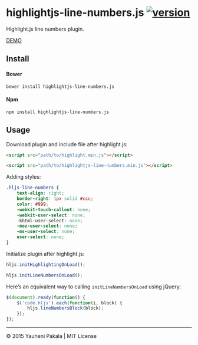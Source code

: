# highlightjs-line-numbers.js [![version](http://img.shields.io/badge/release-v1.0.2-brightgreen.svg?style=flat)](https://github.com/wcoder/highlightjs-line-numbers.js/archive/master.zip)

Highlight.js line numbers plugin.

[DEMO](http://wcoder.github.io/highlightjs-line-numbers.js/)

## Install

#### Bower
```
bower install highlightjs-line-numbers.js
```

#### Npm
```
npm install highlightjs-line-numbers.js
```

## Usage

Download plugin and include file after highlight.js:
```html
<script src="path/to/highlight.min.js"></script>

<script src="path/to/highlightjs-line-numbers.min.js"></script>
```

Adding styles:
```css
.hljs-line-numbers {
	text-align: right;
	border-right: 1px solid #ccc;
	color: #999;
	-webkit-touch-callout: none;
	-webkit-user-select: none;
	-khtml-user-select: none;
	-moz-user-select: none;
	-ms-user-select: none;
	user-select: none;
}
```

Initialize plugin after highlight.js:
```js
hljs.initHighlightingOnLoad();

hljs.initLineNumbersOnLoad();
```

Here’s an equivalent way to calling `initLineNumbersOnLoad` using jQuery:
```js
$(document).ready(function() {
	$('code.hljs').each(function(i, block) {
		hljs.lineNumbersBlock(block);
	});
});
```

---
&copy; 2015 Yauheni Pakala | MIT License
